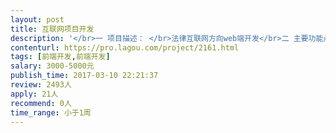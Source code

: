 ```yaml
---                
layout: post       
title: 互联网项目开发           
description: '</br>一 项目描述： </br>法律互联网方向web端开发</br>二 主要功能点</br>１　ＵＩ已设计好相关页面</br>２　提供设计好的ＰＤＦ格式图片（包含若干效果）</br>３　根据提供的图片，给出Ｈ５＋ｃｓｓ＋ｊｓ格式静态网站</br> 4 主要功能点为合同列表，合同展示，合同管理</br>三 人员要求</br> 1 精通H5 css（完成页面若干效果），熟练使用js。 </br> 2 良好沟通能力和契约精神</br>'     
contenturl: https://pro.lagou.com/project/2161.html      
tags: [前端开发,前端开发]            
salary: 3000-5000元          
publish_time: 2017-03-10 22:21:37         
review: 2493人                   
apply: 21人                   
recommend: 0人                   
time_range: 小于1周              
---                 
```

